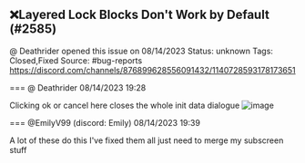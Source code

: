 ## ❌Layered Lock Blocks Don't Work by Default (#2585)
@ Deathrider opened this issue on 08/14/2023
Status: unknown
Tags: Closed,Fixed
Source: #bug-reports https://discord.com/channels/876899628556091432/1140728593178173651


=== @ Deathrider 08/14/2023 19:28

Clicking ok or cancel here closes the whole init data dialogue
![image](https://cdn.discordapp.com/attachments/1140728593178173651/1140728593341763644/image.png?ex=65e620ca&is=65d3abca&hm=0a953deffff712ffd869b1494ef987e40730d7aa6289a0a2758b208bfa3efc90&)

=== @EmilyV99 (discord: Emily) 08/14/2023 19:39

A lot of these do this I've fixed them all just need to merge my subscreen stuff
